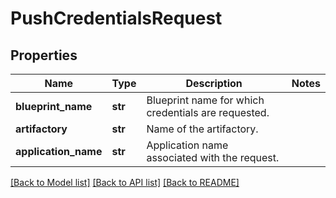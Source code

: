 # PushCredentialsRequest

## Properties
Name | Type | Description | Notes
------------ | ------------- | ------------- | -------------
**blueprint_name** | **str** | Blueprint name for which credentials are requested. | 
**artifactory** | **str** | Name of the artifactory. | 
**application_name** | **str** | Application name associated with the request. | 

[[Back to Model list]](../README.md#documentation-for-models) [[Back to API list]](../README.md#documentation-for-api-endpoints) [[Back to README]](../README.md)


